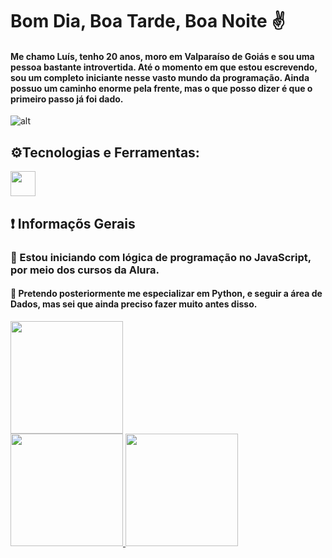 # Bom Dia, Boa Tarde, Boa Noite ✌️

#### Me chamo Luís, tenho 20 anos, moro em Valparaíso de Goiás e sou uma pessoa bastante introvertida. Até o momento em que estou escrevendo, sou um completo iniciante nesse vasto mundo da programação. Ainda possuo um caminho enorme pela frente, mas o que posso dizer é que o primeiro passo já foi dado.

![alt](https://i.gifer.com/63a0.gif)

## ⚙️Tecnologias e Ferramentas:

<img loading="lazy" src="https://cdn.jsdelivr.net/gh/devicons/devicon@latest/icons/javascript/javascript-original.svg" width="40" height="40"/>

## ❗ Informaçõs Gerais

### 👶 Estou iniciando com lógica de programação no JavaScript, por meio dos cursos da Alura.
#### 👊 Pretendo posteriormente me especializar em Python, e seguir a área de Dados, mas sei que ainda preciso fazer muito antes disso.

<img loading="lazy" height="180em" src="https://github.com/user-attachments/assets/8096dbeb-6854-4d23-8223-e39e0cfaacd4"/>


<div>
<a href="https://github.com/seu-usuário-aqui">
<img loading="lazy" height="180em" src="https://github-readme-stats.vercel.app/api/top-langs/?username=Luis2003-Henrique&layout=compact&langs_count=7&theme=dracula"/>
<img loading="lazy" height="180em" src="https://github-readme-stats.vercel.app/api?username=Luis2003-Henrique&show_icons=true&theme=dracula&include_all_commits=true&count_private=true"/>
</div>

          
          



<!--
**Luis2003-Henrique/Luis2003-Henrique** is a ✨ _special_ ✨ repository because its `README.md` (this file) appears on your GitHub profile.

Here are some ideas to get you started:

- 🔭 I’m currently working on ...
- 🌱 I’m currently learning ...
- 👯 I’m looking to collaborate on ...
- 🤔 I’m looking for help with ...
- 💬 Ask me about ...
- 📫 How to reach me: ...
- 😄 Pronouns: ...
- ⚡ Fun fact: ...
-->
